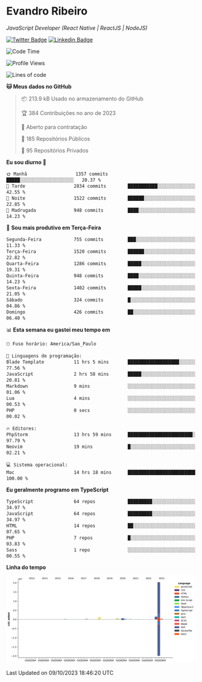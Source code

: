 # Evandro **Ribeiro**

*JavaScript Developer (React Native | ReactJS | NodeJS)*

[![Twitter Badge](https://img.shields.io/badge/-@ribeiroevandro-201B2D?style=flat-square&labelColor=201B2D&logo=twitter&logoColor=white&link=https://twitter.com/ribeiroevandro)](https://twitter.com/ribeiroevandro) 
[![Linkedin Badge](https://img.shields.io/badge/-Evandro%20Ribeiro-201B2D?style=flat-square&logo=Linkedin&logoColor=white&link=https://www.linkedin.com/in/ribeiroevandro)](https://www.linkedin.com/in/ribeiroevandro) 


<!--START_SECTION:waka-->
![Code Time](http://img.shields.io/badge/Code%20Time-3%2C455%20hrs%2041%20mins-blue)

![Profile Views](http://img.shields.io/badge/Visualizac%C3%B5es%20do%20perfil-0-blue)

![Lines of code](https://img.shields.io/badge/Desde%20o%20Hello%20World%20eu%20escrevi-25.3%20million%20linhas%20de%20c%C3%B3digo-blue)

**🐱 Meus dados no GitHub** 

> 📦 213.9 kB Usado no armazenamento do GitHub 
 > 
> 🏆 384 Contribuições no ano de 2023
 > 
> 💼 Aberto para contratação
 > 
> 📜 185 Repositórios Públicos 
 > 
> 🔑 95 Repositórios Privados 
 > 
**Eu sou diurno 🐤** 

```text
🌞 Manhã                  1357 commits        █████░░░░░░░░░░░░░░░░░░░░   20.37 % 
🌆 Tarde                  2834 commits        ███████████░░░░░░░░░░░░░░   42.55 % 
🌃 Noite                  1522 commits        ██████░░░░░░░░░░░░░░░░░░░   22.85 % 
🌙 Madrugada              948 commits         ████░░░░░░░░░░░░░░░░░░░░░   14.23 % 
```
📅 **Sou mais produtivo em Terça-Feira** 

```text
Segunda-Feira            755 commits         ███░░░░░░░░░░░░░░░░░░░░░░   11.33 % 
Terça-Feira              1520 commits        ██████░░░░░░░░░░░░░░░░░░░   22.82 % 
Quarta-Feira             1286 commits        █████░░░░░░░░░░░░░░░░░░░░   19.31 % 
Quinta-Feira             948 commits         ████░░░░░░░░░░░░░░░░░░░░░   14.23 % 
Sexta-Feira              1402 commits        █████░░░░░░░░░░░░░░░░░░░░   21.05 % 
Sábado                   324 commits         █░░░░░░░░░░░░░░░░░░░░░░░░   04.86 % 
Domingo                  426 commits         ██░░░░░░░░░░░░░░░░░░░░░░░   06.40 % 
```


📊 **Esta semana eu gastei meu tempo em** 

```text
🕑︎ Fuso horário: America/Sao_Paulo

💬 Linguagens de programação: 
Blade Template           11 hrs 5 mins       ███████████████████░░░░░░   77.56 % 
JavaScript               2 hrs 58 mins       █████░░░░░░░░░░░░░░░░░░░░   20.81 % 
Markdown                 9 mins              ░░░░░░░░░░░░░░░░░░░░░░░░░   01.06 % 
Lua                      4 mins              ░░░░░░░░░░░░░░░░░░░░░░░░░   00.53 % 
PHP                      0 secs              ░░░░░░░░░░░░░░░░░░░░░░░░░   00.02 % 

🔥 Editores: 
PhpStorm                 13 hrs 59 mins      ████████████████████████░   97.79 % 
Neovim                   19 mins             █░░░░░░░░░░░░░░░░░░░░░░░░   02.21 % 

💻 Sistema operacional: 
Mac                      14 hrs 18 mins      █████████████████████████   100.00 % 
```

**Eu geralmente programo em TypeScript** 

```text
TypeScript               64 repos            █████████░░░░░░░░░░░░░░░░   34.97 % 
JavaScript               64 repos            █████████░░░░░░░░░░░░░░░░   34.97 % 
HTML                     14 repos            ██░░░░░░░░░░░░░░░░░░░░░░░   07.65 % 
PHP                      7 repos             █░░░░░░░░░░░░░░░░░░░░░░░░   03.83 % 
Sass                     1 repo              ░░░░░░░░░░░░░░░░░░░░░░░░░   00.55 % 
```



**Linha do tempo**

![Lines of Code chart](https://raw.githubusercontent.com/ribeiroevandro/ribeiroevandro/main/assets/bar_graph.png)


 Last Updated on 09/10/2023 18:46:20 UTC
<!--END_SECTION:waka-->
